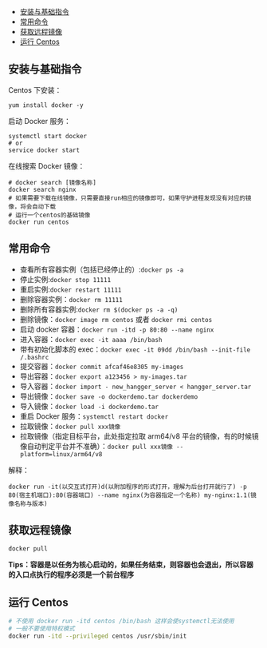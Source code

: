 <!-- START doctoc generated TOC please keep comment here to allow auto update -->
<!-- DON'T EDIT THIS SECTION, INSTEAD RE-RUN doctoc TO UPDATE -->

- [安装与基础指令](#%E5%AE%89%E8%A3%85%E4%B8%8E%E5%9F%BA%E7%A1%80%E6%8C%87%E4%BB%A4)
- [常用命令](#%E5%B8%B8%E7%94%A8%E5%91%BD%E4%BB%A4)
- [获取远程镜像](#%E8%8E%B7%E5%8F%96%E8%BF%9C%E7%A8%8B%E9%95%9C%E5%83%8F)
- [运行 Centos](#%E8%BF%90%E8%A1%8C-centos)

<!-- END doctoc generated TOC please keep comment here to allow auto update -->

## 安装与基础指令

Centos 下安装：

    yum install docker -y

启动 Docker 服务：

```shell
systemctl start docker
# or
service docker start
```

在线搜索 Docker 镜像：

    # docker search [镜像名称]
    docker search nginx
    # 如果需要下载在线镜像，只需要直接run相应的镜像即可，如果守护进程发现没有对应的镜像，将会自动下载
    # 运行一个centos的基础镜像
    docker run centos

## 常用命令

- 查看所有容器实例（包括已经停止的）:`docker ps -a`
- 停止实例:`docker stop 11111`
- 重启实例:`docker restart 11111`
- 删除容器实例：`docker rm 11111`
- 删除所有容器实例:`docker rm $(docker ps -a -q)`
- 删除镜像：`docker image rm centos` 或者 `docker rmi centos`
- 启动 docker 容器：`docker run -itd -p 80:80 --name nginx`
- 进入容器：`docker exec -it aaaa /bin/bash`
- 带有初始化脚本的 exec：`docker exec -it 09dd /bin/bash --init-file /.bashrc`
- 提交容器：`docker commit afcaf46e8305 my-images`
- 导出容器：`docker export a123456 > my-images.tar`
- 导入容器：`docker import - new_hangger_server < hangger_server.tar`
- 导出镜像：`docker save -o dockerdemo.tar dockerdemo`
- 导入镜像：`docker load -i dockerdemo.tar`
- 重启 Docker 服务：`systemctl restart docker`
- 拉取镜像：`docker pull xxx镜像`
- 拉取镜像（指定目标平台，此处指定拉取 arm64/v8 平台的镜像，有的时候镜像自动判定平台并不准确）：`docker pull xxx镜像 --platform=linux/arm64/v8`

解释：

    docker run -it(以交互式打开)d(以附加程序的形式打开，理解为后台打开就行了) -p 80(宿主机端口):80(容器端口) --name nginx(为容器指定一个名称) my-nginx:1.1(镜像名称与版本)

## 获取远程镜像

    docker pull

**Tips：容器是以任务为核心启动的，如果任务结束，则容器也会退出，所以容器的入口点执行的程序必须是一个前台程序**

## 运行 Centos

```bash
# 不使用 docker run -itd centos /bin/bash 这样会使systemctl无法使用
# 一般不要使用特权模式
docker run -itd --privileged centos /usr/sbin/init
```
